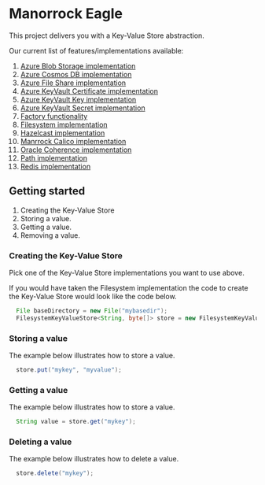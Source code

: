 # Manorrock Eagle

This project delivers you with a Key-Value Store abstraction.

Our current list of features/implementations available:

1. [Azure Blob Storage implementation](azure-blob/README.md)
1. [Azure Cosmos DB implementation](azure-cosmosdb/README.md)
1. [Azure File Share implementation](azure-fileshare/README.md)
1. [Azure KeyVault Certificate implementation](azure-keyvault-certificate/README.md)
1. [Azure KeyVault Key implementation](azure-keyvault-key/README.md)
1. [Azure KeyVault Secret implementation](azure-keyvault-secret/README.md)
1. [Factory functionality](factory/README.md)
1. [Filesystem implementation](filesystem/README.md)
1. [Hazelcast implementation](hazelcast/README.md)
1. [Manrrock Calico implementation](calico/README.md)
1. [Oracle Coherence implementation](coherence/README.md)
1. [Path implementation](path/README.md)
1. [Redis implementation](redis/README.md)

## Getting started

1. Creating the Key-Value Store
2. Storing a value.
3. Getting a value.
4. Removing a value.

### Creating the Key-Value Store

Pick one of the Key-Value Store implementations you want to use above. 

If you would have taken the Filesystem implementation the code to create the
Key-Value Store would look like the code below.

```java
  File baseDirectory = new File("mybasedir");
  FilesystemKeyValueStore<String, byte[]> store = new FilesystemKeyValueStore<>(baseDirectory);
```

### Storing a value

The example below illustrates how to store a value.

```java
  store.put("mykey", "myvalue");
```

### Getting a value

The example below illustrates how to store a value.

```java
  String value = store.get("mykey");
```

### Deleting a value

The example below illustrates how to delete a value.

```java
  store.delete("mykey");
```
